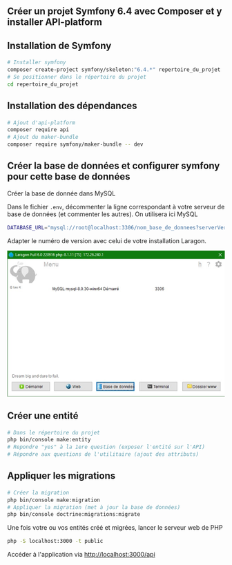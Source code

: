 ## Créer un projet Symfony 6.4 avec Composer et y installer API-platform

## Installation de Symfony

```sh
# Installer symfony
composer create-project symfony/skeleton:"6.4.*" repertoire_du_projet
# Se positionner dans le répertoire du projet
cd repertoire_du_projet
```

## Installation des dépendances

```sh
# Ajout d'api-platform
composer require api
# Ajout du maker-bundle
composer require symfony/maker-bundle -- dev
```

## Créer la base de données et configurer symfony pour cette base de données

Créer la base de donnée dans MySQL

Dans le fichier `.env`, décommenter la ligne correspondant à votre serveur de base de données (et commenter les autres). On utilisera ici MySQL

```sh
DATABASE_URL="mysql://root@localhost:3306/nom_base_de_donnees?serverVersion=8.0.30&charset=utf8mb4"
```
Adapter le numéro de version avec celui de votre installation Laragon.

![Laragon-mysql](./assets/laragon-mysql.jpg)


## Créer une entité 

```sh
# Dans le répertoire du projet
php bin/console make:entity
# Repondre "yes" à la 1ere question (exposer l'entité sur l'API)
# Répondre aux questions de l'utilitaire (ajout des attributs)
```

## Appliquer les migrations

```sh
# Créer la migration
php bin/console make:migration
# Appliquer la migration (met à jour la base de données)
php bin/console doctrine:migrations:migrate
```

Une fois votre ou vos entités créé et migrées, lancer le serveur web de PHP

```sh
php -S localhost:3000 -t public
```

Accéder à l'application via [http://localhost:3000/api](http://localhost:3000/api)